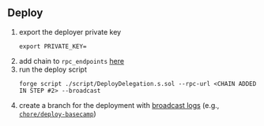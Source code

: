 ## Deploy
1. export the deployer private key
   ```
   export PRIVATE_KEY=
   ```
2. add chain to `rpc_endpoints` [here](https://github.com/gelatodigital/smartwallet-contracts/blob/master/foundry.toml#L10)
3. run the deploy script
   ```
   forge script ./script/DeployDelegation.s.sol --rpc-url <CHAIN ADDED IN STEP #2> --broadcast
   ```
4. create a branch for the deployment with [broadcast logs](https://github.com/gelatodigital/smartwallet-contracts/tree/master/broadcast/DeployDelegation.s.sol) (e.g., [`chore/deploy-basecamp`](https://github.com/gelatodigital/smartwallet-contracts/pull/10))
